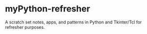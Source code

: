 # myPython-refresher
A scratch set notes, apps, and patterns in Python and Tkinter/Tcl for refresher purposes.
